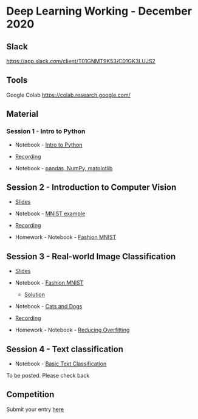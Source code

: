 # Deep Learning Working - December 2020

## Slack

https://app.slack.com/client/T01GNMT9K53/C01GK3LUJS2

## Tools

Google Colab https://colab.research.google.com/

## Material

### Session 1 - Intro to Python

* Notebook - [Intro to Python](https://bit.ly/2W7tvmY)

* [Recording](https://pace.hosted.panopto.com/Panopto/Pages/Viewer.aspx?id=65023911-7c53-4572-80fb-ac8e018355a5) 

* Notebook - [pandas, NumPy, matplotlib](https://bit.ly/2LoOlMx)

## Session 2 - Introduction to Computer Vision

* [Slides](https://bit.ly/3gKGepj)

* Notebook - [MNIST example](https://colab.research.google.com/github/random-forests/IWD-2020/blob/master/iwd_2020.ipynb)

* [Recording](https://pace.hosted.panopto.com/Panopto/Pages/Viewer.aspx?id=112fe430-46d7-4485-91f5-ac91018b603b)

* Homework - Notebook - [Fashion MNIST](https://colab.research.google.com/github/random-forests/IWD-2020/blob/master/iwd_2020.ipynb)

## Session 3 - Real-world Image Classification

* [Slides](https://bit.ly/3gKGepj)

* Notebook - [Fashion MNIST](https://colab.research.google.com/github/random-forests/IWD-2020/blob/master/iwd_2020.ipynb)

  * [Solution](https://colab.research.google.com/drive/1P2q0609IwVirmzBEryfEBmMvsrg1qxiA?usp=sharing)

* Notebook - [Cats and Dogs](https://colab.research.google.com/github/random-forests/IWD-2020/blob/master/iwd_2020.ipynb)

* [Recording](https://pace.hosted.panopto.com/Panopto/Pages/Viewer.aspx?id=5b03136a-341f-44dc-b3ca-ac9301812767)

* Homework - Notebook - [Reducing Overfitting](https://colab.research.google.com/github/random-forests/IWD-2020/blob/master/iwd_2020.ipynb)

## Session 4 - Text classification

* Notebook - [Basic Text Classification](https://www.tensorflow.org/tutorials/keras/text_classification)

To be posted. Please check back

## Competition 

Submit your entry [here](http://bit.ly/2KlWdOF) 
